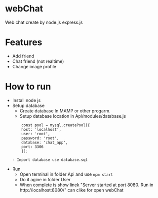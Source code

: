 # webChat
Web chat create by node.js express.js

# Features
- Add friend
- Chat friend (not realtime)
- Change image profile

# How to run
- Install node js
- Setup database
   - Create database In MAMP or other progarm.
   - Setup database location in Api/modules/database.js
    `````````
        const pool = mysql.createPool({
        host: 'localhost',
        user: 'root',
        password: 'root',
        database: 'chat_app',
        port: 3306
        });

   - Import database use database.sql
- Run 
	- Open terminal in folder Api and use `npm start`
	- Do it agine in folder User
	- When complete is show linek 
	"Server started at port 8080. Run in http://localhost:8080/"
	can clike for open webChat